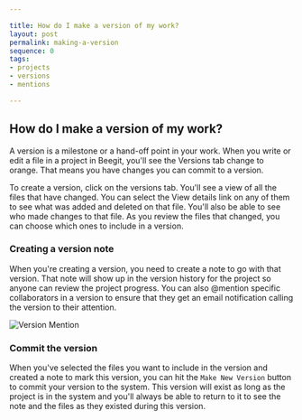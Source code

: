 ```yaml
---

title: How do I make a version of my work?
layout: post
permalink: making-a-version
sequence: 0
tags:
- projects
- versions
- mentions

---
```


## How do I make a version of my work?
A version is a milestone or a hand-off point in your work. When you write or edit a file in a project in Beegit, you'll see the Versions tab change to orange. That means you have changes you can commit to a version. 

To create a version, click on the versions tab. You'll see a view of all the files that have changed. You can select the View details link on any of them to see what was added and deleted on that file. You'll also be able to see who made changes to that file. As you review the files that changed, you can choose which ones to include in a version. 

### Creating a version note 
When you're creating a version, you need to create a note to go with that version. That note will show up in the version history for the project so anyone can review the project progress. You can also @mention specific collaborators in a version to ensure that they get an email notification calling the version to their attention. 

![Version Mention](https://s3.amazonaws.com/beegit-images/helpImages/version-mention.png) 


### Commit the version 
When you've selected the files you want to include in the version and created a note to mark this version, you can hit the `Make New Version` button to commit your version to the system. This version will exist as long as the project is in the system and you'll always be able to return to it to see the note and the files as they existed during this version. 

